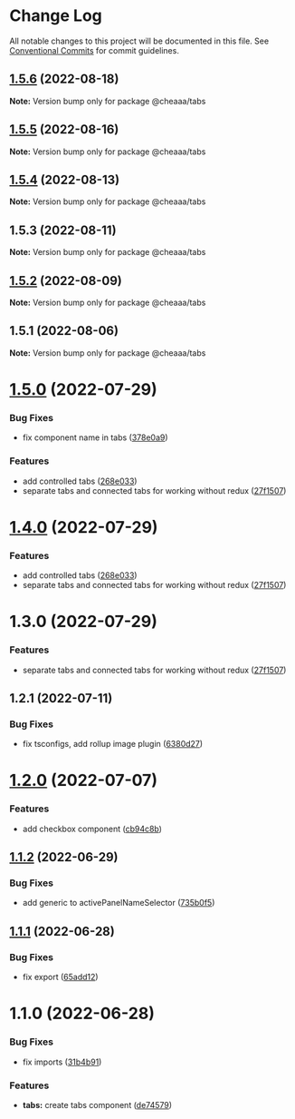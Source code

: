 # Change Log

All notable changes to this project will be documented in this file.
See [Conventional Commits](https://conventionalcommits.org) for commit guidelines.

## [1.5.6](https://github.com/SergeyBondar93/liba/compare/@cheaaa/tabs@1.5.5...@cheaaa/tabs@1.5.6) (2022-08-18)

**Note:** Version bump only for package @cheaaa/tabs





## [1.5.5](https://github.com/SergeyBondar93/liba/compare/@cheaaa/tabs@1.5.4...@cheaaa/tabs@1.5.5) (2022-08-16)

**Note:** Version bump only for package @cheaaa/tabs





## [1.5.4](https://github.com/SergeyBondar93/liba/compare/@cheaaa/tabs@1.5.3...@cheaaa/tabs@1.5.4) (2022-08-13)

**Note:** Version bump only for package @cheaaa/tabs





## 1.5.3 (2022-08-11)

**Note:** Version bump only for package @cheaaa/tabs





## [1.5.2](https://github.com/SergeyBondar93/liba/compare/@cheaaa/tabs@1.5.1...@cheaaa/tabs@1.5.2) (2022-08-09)

**Note:** Version bump only for package @cheaaa/tabs





## 1.5.1 (2022-08-06)

**Note:** Version bump only for package @cheaaa/tabs





# [1.5.0](https://github.com/SergeyBondar93/liba/compare/@cheaaa/tabs@1.4.0...@cheaaa/tabs@1.5.0) (2022-07-29)


### Bug Fixes

* fix component name in tabs ([378e0a9](https://github.com/SergeyBondar93/liba/commit/378e0a938badc1ee4f8847997c0cb63919103075))


### Features

* add controlled tabs ([268e033](https://github.com/SergeyBondar93/liba/commit/268e0338a3d00b9f1c3fba539c0737a8cd3b996a))
* separate tabs and connected tabs for working without redux ([27f1507](https://github.com/SergeyBondar93/liba/commit/27f15076f56bae92f7e71db270795fcf34a77c69))





# [1.4.0](https://github.com/SergeyBondar93/liba/compare/@cheaaa/tabs@1.3.0...@cheaaa/tabs@1.4.0) (2022-07-29)


### Features

* add controlled tabs ([268e033](https://github.com/SergeyBondar93/liba/commit/268e0338a3d00b9f1c3fba539c0737a8cd3b996a))
* separate tabs and connected tabs for working without redux ([27f1507](https://github.com/SergeyBondar93/liba/commit/27f15076f56bae92f7e71db270795fcf34a77c69))





# 1.3.0 (2022-07-29)


### Features

* separate tabs and connected tabs for working without redux ([27f1507](https://github.com/SergeyBondar93/liba/commit/27f15076f56bae92f7e71db270795fcf34a77c69))





## 1.2.1 (2022-07-11)


### Bug Fixes

* fix tsconfigs, add rollup image plugin ([6380d27](https://github.com/SergeyBondar93/liba/commit/6380d272ef79220e4644deeb1c1b3ac925a1658f))





# [1.2.0](https://github.com/SergeyBondar93/liba/compare/@cheaaa/tabs@1.1.2...@cheaaa/tabs@1.2.0) (2022-07-07)


### Features

* add checkbox component ([cb94c8b](https://github.com/SergeyBondar93/liba/commit/cb94c8b45d4bb62bc24b3524a7a3837cde655547))





## [1.1.2](https://github.com/SergeyBondar93/liba/compare/@cheaaa/tabs@1.1.1...@cheaaa/tabs@1.1.2) (2022-06-29)


### Bug Fixes

* add generic to activePanelNameSelector ([735b0f5](https://github.com/SergeyBondar93/liba/commit/735b0f5ed67b9069ae97e28613d727d21ea5e4f0))





## [1.1.1](https://github.com/SergeyBondar93/liba/compare/@cheaaa/tabs@1.1.0...@cheaaa/tabs@1.1.1) (2022-06-28)


### Bug Fixes

* fix export ([65add12](https://github.com/SergeyBondar93/liba/commit/65add12cab1ca23b693d961b5d570e471143489e))





# 1.1.0 (2022-06-28)


### Bug Fixes

* fix imports ([31b4b91](https://github.com/SergeyBondar93/liba/commit/31b4b91c10de109f66a8154e1c41ec385da064e9))


### Features

* **tabs:** create tabs component ([de74579](https://github.com/SergeyBondar93/liba/commit/de74579850bf525a5b701142a584eb8e147980d2))
